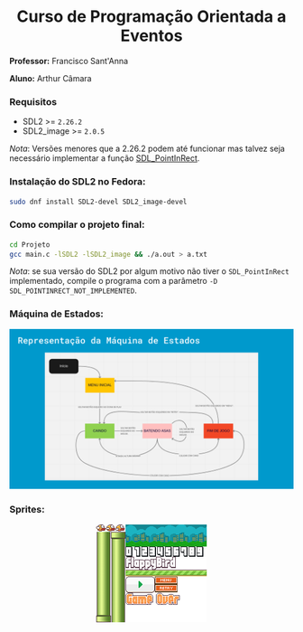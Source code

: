 <div align="center">
    <h1>Curso de Programação Orientada a Eventos</h1>
</div>

__Professor:__ Francisco Sant'Anna


__Aluno:__ Arthur Câmara


### Requisitos
* SDL2 >= `2.26.2`
* SDL2_image >= `2.0.5`

_Nota_: Versões menores que a 2.26.2 podem até funcionar mas talvez seja necessário implementar a função [SDL_PointInRect](https://github.com/libsdl-org/SDL/blob/98986f39e97727a80f733f7809ceb80a13697269/include/SDL_rect.h#L73).


### Instalação do SDL2 no Fedora:

```bash
sudo dnf install SDL2-devel SDL2_image-devel
```


### Como compilar o projeto final:

```bash
cd Projeto
gcc main.c -lSDL2 -lSDL2_image && ./a.out > a.txt
```
_Nota_: se sua versão do SDL2 por algum motivo não tiver o `SDL_PointInRect` implementado, compile o programa com a parâmetro `-D SDL_POINTINRECT_NOT_IMPLEMENTED`.


### Máquina de Estados:

<div align="center">
  <img src="Projeto/assets/maquina_de_estados.png" />
</div>


### Sprites:

<div align="center">
  <img src="Projeto/assets/textures.png" />
</div>